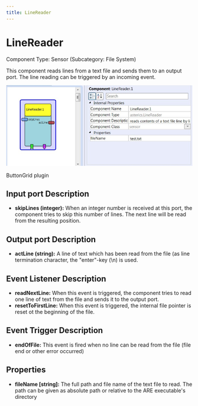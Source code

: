 ```yaml
---
title: LineReader
---
```


# LineReader

Component Type: Sensor (Subcategory: File System)

This component reads lines from a text file and sends them to an output port. The line reading can be triggered by an incoming event.

![Screenshot: LineReader plugin](./img/LineReader.jpg "Screenshot: LineReader plugin")

ButtonGrid plugin

## Input port Description

- **skipLines (integer):** When an integer number is received at this port, the component tries to skip this number of lines. The next line will be read from the resulting position.

## Output port Description

- **actLine (string):** A line of text which has been read from the file (as line termination character, the "enter"-key (\\n) is used.

## Event Listener Description

- **readNextLine:** When this event is triggered, the component tries to read one line of text from the file and sends it to the output port.
- **resetToFirstLine:** When this event is triggered, the internal file pointer is reset ot the beginning of the file.

## Event Trigger Description

- **endOfFile:** This event is fired when no line can be read from the file (file end or other error occurred)

## Properties

- **fileName \[string\]:** The full path and file name of the text file to read. The path can be given as absolute path or relative to the ARE executable's directory
